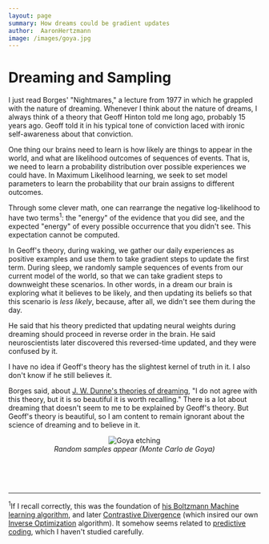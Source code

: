 ```yaml
---
layout: page
summary: How dreams could be gradient updates
author:  AaronHertzmann
image: /images/goya.jpg
---
```


# Dreaming and Sampling

I just read Borges' "Nightmares," a lecture from 1977 in which he grappled with the nature of dreaming. Whenever I think about the nature of dreams, I always think of a theory that Geoff Hinton told me long ago, probably 15 years ago. Geoff told it in his typical tone of conviction laced with ironic self-awareness about that conviction.

One thing our brains need to learn is how likely are things to appear in the world, and what are likelihood outcomes of sequences of events. That is, we need to learn a probability distribution over possible experiences we could have.  In Maximum Likelihood learning, we seek to set model parameters to learn the probability that our brain assigns to different outcomes.

Through some clever math, one can rearrange the negative log-likelihood to have two terms<sup>1</sup>: the "energy" of the evidence that you did see, and the expected "energy" of every possible occurrence that you didn't see. This expectation cannot be computed.

In Geoff's theory, during waking, we gather our daily experiences as positive examples and use them to take gradient steps to update the first term.  During sleep, we randomly sample sequences of events from our current model of the world, so that we can take gradient steps to downweight these scenarios. In other words, in a dream our brain is exploring what it believes to be likely, and then updating its beliefs so that this scenario is _less likely_, because, after all, we didn't see them during the day. 

He said that his theory predicted that updating neural weights during dreaming should proceed in reverse order in the brain. He said neuroscientists later discovered this reversed-time updated, and they were confused by it.

I have no idea if Geoff's theory has the slightest kernel of truth in it. I also don't know if he still believes it.

Borges said, about [J. W. Dunne's theories of dreaming](https://en.wikipedia.org/wiki/An_Experiment_with_Time), "I do not agree with this theory, but it is so beautiful it is worth recalling."  There is a lot about dreaming that doesn't seem to me to be explained by Geoff's theory.  But Geoff's theory is beautiful, so I am content to remain ignorant about the science of dreaming and to believe in it.

<center>
<figure>
  <img src="../../../images/goya.jpg" alt="Goya etching"/>
  <figcaption align="center"><i>Random samples appear (Monte Carlo de Goya)</i></figcaption>
</figure>
</center>


<BR>
<BR>
<BR>

---

<sup>1</sup>If I recall correctly, this was the foundation of [his Boltzmann Machine learning algorithm](https://en.wikipedia.org/wiki/Boltzmann_machine#Training), and later [Contrastive Divergence](https://www.cs.toronto.edu/~hinton/absps/tr00-004.pdf) (which insired our own [Inverse Optimization](http://grail.cs.washington.edu/projects/charanim/phys-style.html) algorithm). It somehow seems related to [predictive coding](https://en.wikipedia.org/wiki/Predictive_coding), which I haven't studied carefully.
